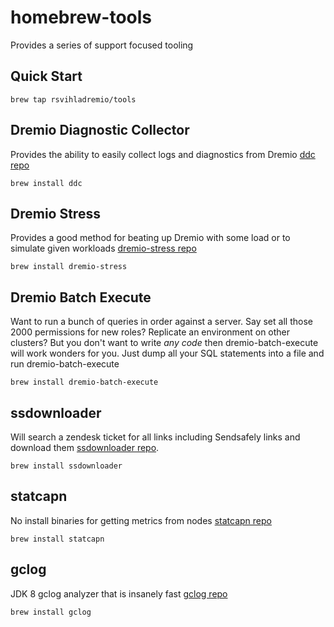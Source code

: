 # homebrew-tools

Provides a series of support focused tooling

## Quick Start

    brew tap rsvihladremio/tools

## Dremio Diagnostic Collector

Provides the ability to easily collect logs and diagnostics from Dremio [ddc repo](https://github.com/dremio/dremio-diagnostic-collector)

    brew install ddc

## Dremio Stress

Provides a good method for beating up Dremio with some load or to simulate given workloads [dremio-stress repo](https://github.com/rsvihladremio/dremio-stress)

    brew install dremio-stress

## Dremio Batch Execute

Want to run a bunch of queries in order against a server. Say set all those 2000 permissions for new roles? Replicate an environment on other clusters? But you don't want to write _any_ _code_ then dremio-batch-execute will work wonders for you. Just dump all your SQL statements into a file and run dremio-batch-execute

    brew install dremio-batch-execute

## ssdownloader

Will search a zendesk ticket for all links including Sendsafely links and download them [ssdownloader repo](https://github.com/rsvihladremio/ssdownloader).

    brew install ssdownloader

## statcapn

No install binaries for getting metrics from nodes [statcapn repo](https://github.com/rsvihladremio/statcapn)

    brew install statcapn 

## gclog

JDK 8 gclog analyzer that is insanely fast [gclog repo](https://github.com/rsvihladremio/gclog)

    brew install gclog

